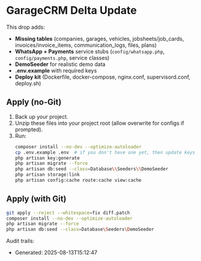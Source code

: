 # GarageCRM Delta Update

This drop adds:
- **Missing tables** (companies, garages, vehicles, jobsheets/job_cards, invoices/invoice_items, communication_logs, files, plans)
- **WhatsApp + Payments** service stubs (`config/whatsapp.php`, `config/payments.php`, service classes)
- **DemoSeeder** for realistic demo data
- **.env.example** with required keys
- **Deploy kit** (Dockerfile, docker-compose, nginx.conf, supervisord.conf, deploy.sh)

## Apply (no-Git)
1. Back up your project.
2. Unzip these files into your project root (allow overwrite for configs if prompted).
3. Run:
   ```bash
   composer install --no-dev --optimize-autoloader
   cp .env.example .env  # if you don't have one yet, then update keys
   php artisan key:generate
   php artisan migrate --force
   php artisan db:seed --class=Database\\Seeders\\DemoSeeder
   php artisan storage:link
   php artisan config:cache route:cache view:cache
   ```

## Apply (with Git)
```bash
git apply --reject --whitespace=fix diff.patch
composer install --no-dev --optimize-autoloader
php artisan migrate --force
php artisan db:seed --class=Database\Seeders\DemoSeeder
```

Audit trails:
- Generated: 2025-08-13T15:12:47
